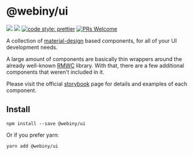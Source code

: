 # @webiny/ui
[![](https://img.shields.io/npm/dw/@webiny/ui.svg)](https://www.npmjs.com/package/@webiny/ui) 
[![](https://img.shields.io/npm/v/@webiny/ui.svg)](https://www.npmjs.com/package/@webiny/ui)
[![code style: prettier](https://img.shields.io/badge/code_style-prettier-ff69b4.svg?style=flat-square)](https://github.com/prettier/prettier)
[![PRs Welcome](https://img.shields.io/badge/PRs-welcome-brightgreen.svg?style=flat-square)](http://makeapullrequest.com)

A collection of [material-design](https://material.io/) based 
components, for all of your UI development needs. 

A large amount of components are basically thin wrappers around the
already well-known [RMWC](https://rmwc.io/) library. With that, 
there are a few additional components that weren't included in it.

Please visit the official [storybook](https://storybook.webiny.com/) page 
for details and examples of each component.
  
## Install
```
npm install --save @webiny/ui
```

Or if you prefer yarn: 
```
yarn add @webiny/ui
```
